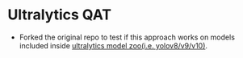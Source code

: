 # Ultralytics QAT
* Forked the original repo to test if this approach works on models included inside [ultralytics model zoo(i.e. yolov8/v9/v10)](https://docs.ultralytics.com/models/).

